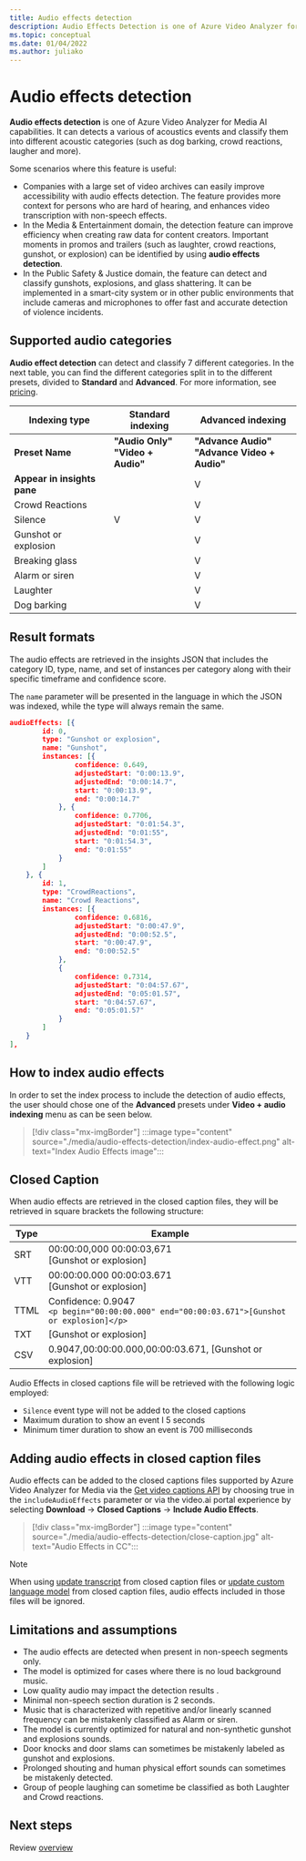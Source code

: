 ```yaml
---
title: Audio effects detection  
description: Audio Effects Detection is one of Azure Video Analyzer for Media AI capabilities. It can detects a various of acoustics events and classify them into different acoustic categories (for example, gunshot, screaming, crowd reaction and more).
ms.topic: conceptual
ms.date: 01/04/2022
ms.author: juliako
---
```


# Audio effects detection

**Audio effects detection** is one of Azure Video Analyzer for Media AI capabilities. It can detects a various of acoustics events and classify them into different acoustic categories (such as dog barking, crowd reactions, laugher and more).

Some scenarios where this feature is useful:

- Companies with a large set of video archives can easily improve accessibility with audio effects detection. The feature provides more context for persons who are hard of hearing, and enhances video transcription with non-speech effects.
- In the Media & Entertainment domain, the detection feature can improve efficiency when creating raw data for content creators. Important moments in promos and trailers (such as laughter, crowd reactions, gunshot, or explosion) can be identified by using **audio effects detection**.
- In the Public Safety & Justice domain, the feature can detect and classify gunshots, explosions, and glass shattering. It can be implemented in a smart-city system or in other public environments that include cameras and microphones to offer fast and accurate detection of violence incidents. 

## Supported audio categories  

**Audio effect detection** can detect and classify 7 different categories. In the next table, you can find the different categories split in to the different presets, divided to **Standard** and **Advanced**. For more information, see [pricing](https://azure.microsoft.com/pricing/details/media-services/).

|Indexing type |Standard indexing| Advanced indexing|
|---|---|---|
|**Preset Name** |**"Audio Only"** <br/>**"Video + Audio"** |**"Advance Audio"**<br/> **"Advance Video + Audio"**|
|**Appear in insights pane**|| V|
| Crowd Reactions || V|
| Silence| V| V|
| Gunshot or explosion ||V |
| Breaking glass ||V|
| Alarm or siren|| V |
| Laughter|| V |
| Dog barking|| V|

## Result formats

The audio effects are retrieved in the insights JSON that includes the category ID, type, name, and set of instances per category along with their specific timeframe and confidence score.

The `name` parameter will be presented in the language in which the JSON was indexed, while the type will always remain the same.

```json
audioEffects: [{
        id: 0,
        type: "Gunshot or explosion",
        name: "Gunshot",
        instances: [{
                confidence: 0.649,
                adjustedStart: "0:00:13.9",
                adjustedEnd: "0:00:14.7",
                start: "0:00:13.9",
                end: "0:00:14.7"
            }, {
                confidence: 0.7706,
                adjustedStart: "0:01:54.3",
                adjustedEnd: "0:01:55",
                start: "0:01:54.3",
                end: "0:01:55"
            }
        ]
    }, {
        id: 1,
        type: "CrowdReactions",
        name: "Crowd Reactions",
        instances: [{
                confidence: 0.6816,
                adjustedStart: "0:00:47.9",
                adjustedEnd: "0:00:52.5",
                start: "0:00:47.9",
                end: "0:00:52.5"
            },
            {
                confidence: 0.7314,
                adjustedStart: "0:04:57.67",
                adjustedEnd: "0:05:01.57",
                start: "0:04:57.67",
                end: "0:05:01.57"
            }
        ]
    }
],
```

## How to index audio effects

In order to set the index process to include the detection of audio effects, the user should chose one of the **Advanced** presets under **Video + audio indexing** menu as can be seen below.

> [!div class="mx-imgBorder"]
> :::image type="content" source="./media/audio-effects-detection/index-audio-effect.png" alt-text="Index Audio Effects image":::

## Closed Caption

When audio effects are retrieved in the closed caption files, they will be retrieved in square brackets the following structure:

|Type| Example|
|---|---|
|SRT |00:00:00,000  00:00:03,671<br/>[Gunshot or explosion]|
|VTT |00:00:00.000  00:00:03.671<br/>[Gunshot or explosion]|
|TTML|Confidence: 0.9047 <br/> `<p begin="00:00:00.000" end="00:00:03.671">[Gunshot or explosion]</p>`|
|TXT |[Gunshot or explosion]|
|CSV |0.9047,00:00:00.000,00:00:03.671, [Gunshot or explosion]|

Audio Effects in closed captions file will be retrieved with the following logic employed:

* `Silence` event type will not be added to the closed captions
* Maximum duration to show an event I 5 seconds
* Minimum timer duration to show an event is 700 milliseconds

## Adding audio effects in closed caption files

Audio effects can be added to the closed captions files supported by Azure Video Analyzer for Media via the [Get video captions API](https://api-portal.videoindexer.ai/api-details#api=Operations&operation=Get-Video-Captions) by choosing true in the `includeAudioEffects` parameter or via the video.ai portal experience by selecting **Download** -> **Closed Captions** -> **Include Audio Effects**.

> [!div class="mx-imgBorder"]
> :::image type="content" source="./media/audio-effects-detection/close-caption.jpg" alt-text="Audio Effects in CC":::

> [!NOTE]
> When using [update transcript](https://api-portal.videoindexer.ai/api-details#api=Operations&operation=Update-Video-Transcript) from closed caption files or [update custom language model](https://api-portal.videoindexer.ai/api-details#api=Operations&operation=Update-Language-Model) from closed caption files, audio effects included in those files will be ignored.

## Limitations and assumptions

* The audio effects are detected when present in non-speech segments only. 
* The model is optimized for cases where there is no loud background music. 
* Low quality audio may impact the detection results .
* Minimal non-speech section duration is 2 seconds. 
* Music that is characterized with repetitive and/or linearly scanned frequency can be mistakenly classified as Alarm or siren. 
* The model is currently optimized for natural and non-synthetic gunshot and explosions sounds. 
* Door knocks and door slams can sometimes be mistakenly labeled as gunshot and explosions.
* Prolonged shouting and human physical effort sounds can sometimes be mistakenly detected.
* Group of people laughing can sometime be classified as both Laughter and Crowd reactions.

## Next steps

Review [overview](video-indexer-overview.md)
